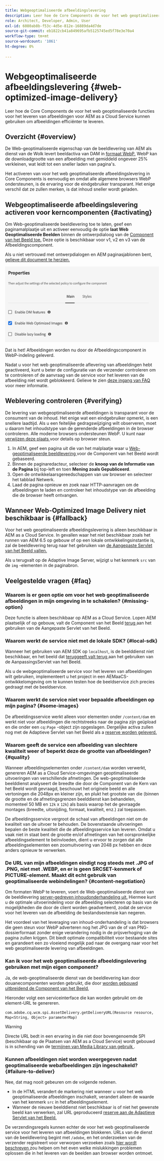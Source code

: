 ```yaml
---
title: Webgeoptimaliseerde afbeeldingslevering
description: Leer hoe de Core Components de voor het web geoptimaliseerde functies voor het leveren van afbeeldingen voor AEM as a Cloud Service kunnen gebruiken om afbeeldingen efficiënter te leveren.
role: Architect, Developer, Admin, User
exl-id: 6080ab8b-f53c-4d5e-812e-16889da4d7de
source-git-commit: eb1822cb41a849695afb5125745ed5f78e3e70a4
workflow-type: tm+mt
source-wordcount: '1061'
ht-degree: 0%

---
```


# Webgeoptimaliseerde afbeeldingslevering {#web-optimized-image-delivery}

Leer hoe de Core Components de voor het web geoptimaliseerde functies voor het leveren van afbeeldingen voor AEM as a Cloud Service kunnen gebruiken om afbeeldingen efficiënter te leveren.

## Overzicht {#overview}

De Web-geoptimaliseerde eigenschap van de beeldlevering van AEM als dienst van de Wolk levert beeldactiva van DAM in [ formaat WebP.](https://developers.google.com/speed/webp) WebP kan de downloadgrootte van een afbeelding met gemiddeld ongeveer 25% verkleinen, wat leidt tot een sneller laden van pagina&#39;s.

Het activeren van voor het web geoptimaliseerde afbeeldingslevering in Core Components is eenvoudig en omdat alle algemene browsers WebP ondersteunen, is de ervaring voor de eindgebruiker transparant. Het enige verschil dat ze zullen merken, is dat inhoud sneller wordt geladen.

## Webgeoptimaliseerde afbeeldingslevering activeren voor kerncomponenten {#activating}

Om Web-geoptimaliseerde beeldlevering toe te laten, geef een paginamalplaatje uit en activeer eenvoudig de optie **laat Web Geoptimaliseerde Beelden** binnen de ontwerpdialoog van de [ Component van het Beeld toe.](/help/components/image.md#design-dialog) Deze optie is beschikbaar voor v1, v2 en v3 van de Afbeeldingscomponent.

Als u niet vertrouwd met ontwerpdialogen en AEM paginasjablonen bent, [ gelieve dit document te herzien.](/help/get-started/authoring.md#pre-configuring-core-components)

![ toelatend web-geoptimaliseerde beeldlevering in de ontwerpdialoog ](/help/assets/web-optimized-image-delivery.png)

Dat is het! Afbeeldingen worden nu door de Afbeeldingscomponent in WebP-indeling geleverd.

Nadat u voor het web geoptimaliseerde aflevering van afbeeldingen hebt geactiveerd, kunt u beter de configuratie van de verzender controleren om te controleren of de aanvraag van de service voor het leveren van de afbeelding niet wordt geblokkeerd. Gelieve te zien [ deze ingang van FAQ ](#failure-to-deliver) voor meer informatie.

## Weblevering controleren {#verifying}

De levering van webgeoptimaliseerde afbeeldingen is transparant voor de consument van de inhoud. Het enige wat een eindgebruiker opmerkt, is een snellere laadtijd. Als u een feitelijke gedragswijziging wilt observeren, moet u daarom het inhoudstype van de gerenderde afbeeldingen in de browser controleren. Alle moderne browsers ondersteunen WebP. U kunt naar [ verwijzen deze plaats ](https://caniuse.com/webp) voor details op browser steun.

1. In AEM, geef een pagina uit die van het malplaatje waar u [ Web-geoptimaliseerde beeldlevering ](#activating) voor de Component van het Beeld wordt gebaseerd.
1. Binnen de paginaredacteur, selecteer de **knoop van de Informatie van de Pagina** bij top-left en toen **Mening zoals Gepubliceerd**.
1. Open de ontwikkelaarsgereedschappen van uw browser en selecteer het tabblad Netwerk.
1. Laad de pagina opnieuw en zoek naar HTTP-aanvragen om de afbeeldingen te laden en controleer het inhoudstype van de afbeelding die de browser heeft ontvangen.

## Wanneer Web-Optimized Image Delivery niet beschikbaar is {#fallback}

Voor het web geoptimaliseerde afbeeldingslevering is alleen beschikbaar in AEM as a Cloud Service. In gevallen waar het niet beschikbaar zoals het runnen van AEM 6.5 op gebouw of op een lokale ontwikkelingsinstantie is, zal de beeldlevering terug naar het gebruiken van [ de Aangepaste Servlet van het Beeld vallen.](/help/developing/adaptive-image-servlet.md)

Als u terugvalt op de Adaptive Image Server, wijzigt u het kenmerk `src` van de `img` -elementen in de paginabron.

## Veelgestelde vragen {#faq}

### Waarom is er geen optie om voor het web geoptimaliseerde afbeeldingen in mijn omgeving in te schakelen? {#missing-option}

Deze functie is alleen beschikbaar op AEM as a Cloud Service. Lopen AEM plaatselijk of op gebouw, valt de Component van het Beeld [ terug ](#fallback) aan het gebruiken van de Aangepaste Servlet van het Beeld.

### Waarom werkt de service niet met de lokale SDK? {#local-sdk}

Wanneer het gebruiken van AEM SDK op `localhost`, is de beelddienst niet beschikbaar, en het beeld dat [ teruggeeft valt terug ](#fallback) aan het gebruiken van de AanpassingsServlet van het Beeld.

Als u de webgeoptimaliseerde service voor het leveren van afbeeldingen wilt gebruiken, implementeert u het project in een AEMaaCS-ontwikkelomgeving om te kunnen testen hoe de beeldservice zich precies gedraagt met de beeldservice.

### Waarom werkt de service niet voor bepaalde afbeeldingen op mijn pagina? {#some-images}

De afbeeldingsservice werkt alleen voor elementen onder `/content/dam` en werkt niet voor afbeeldingen die rechtstreeks naar de pagina zijn geüpload en die onder een `cq:Page` -object zijn opgeslagen. Dergelijke activa zullen nog met de Adaptieve Servlet van het Beeld als a [ reserve worden geleverd.](#fallback)

### Waarom geeft de service een afbeelding van slechtere kwaliteit weer of beperkt deze de grootte van afbeeldingen? {#quality}

Wanneer afbeeldingselementen onder `/content/dam` worden verwerkt, genereren AEM as a Cloud Service-omgevingen geoptimaliseerde uitvoeringen van verschillende afmetingen. De web-geoptimaliseerde beelddienst analyseert de breedte die door de Component van de Kern van het Beeld wordt gevraagd, beschouwt het originele beeld en alle vertoningen die 2048px en kleiner zijn, en plukt het grootste van die (binnen de grootte en de afmetingsgrenzen beelddienst kan behandelen, momenteel 50 MB en `12k` x `12k`) als basis waarop het de gevraagde montages (breedte, uitsnijding, formaat, kwaliteit, enz.) zal toepassen.

De afbeeldingsservice vergroot de schaal van afbeeldingen niet om de kwaliteit van de uitvoer te behouden. De bovenstaande uitvoeringen bepalen de beste kwaliteit die de afbeeldingsservice kan leveren. Omdat u vaak niet in staat bent de grootte en/of afmetingen van het oorspronkelijke afbeeldingselement te beïnvloeden, dient u ervoor te zorgen dat alle afbeeldingselementen een zoomuitvoering van 2048 px hebben en deze anders opnieuw te verwerken.

### De URL van mijn afbeeldingen eindigt nog steeds met .JPG of .PNG, niet met .WEBP, en er is geen SRCSET-kenmerk of PICTURE-element. Maakt dit echt gebruik van geoptimaliseerde webindelingen? {#content-negotiation}

Om formaten WebP te leveren, voert de Web-geoptimaliseerde dienst van de beeldlevering [ server-gedreven inhoudonderhandeling uit.](https://developer.mozilla.org/en-US/docs/Web/HTTP/Content_negotiation#server-driven_content_negotiation) Hiermee kunt u de optimale uitvoerindeling voor de afbeelding selecteren op basis van de mogelijkheden die door de client worden geadverteerd, zodat de service voor het leveren van de afbeelding de bestandsextensie kan negeren.

Het voordeel van het leveraging van inhoud-onderhandeling is dat browsers die geen steun voor WebP adverteren nog het JPG van de of van PNG- dossierformaat zonder enige verandering nodig in de prijsverhoging van de pagina zullen krijgen. Dit biedt optimale compatibiliteit voor bestaande sites en garandeert een zo vloeiend mogelijk pad naar de overgang naar voor het web geoptimaliseerde levering van afbeeldingen.

### Kan ik voor het web geoptimaliseerde afbeeldingslevering gebruiken met mijn eigen component?

Ja, de web-geoptimaliseerde dienst van de beeldlevering kan door douanecomponenten worden gebruikt, die door [ worden gebouwd uitbreidend de Component van het Beeld, ](/help/developing/customizing.md)

Hieronder volgt een serviceinterface die kan worden gebruikt om de element-URL te genereren.

```
com.adobe.cq.wcm.spi.AssetDelivery.getDeliveryURL(Resource resource, Map<String, Object> parameterMap)
```

>[!WARNING]
>
>Directe URL bedt in een ervaring in die niet door bovengenoemde SPI (beschikbaar op de Plaatsen van AEM as a Cloud Service) wordt gebouwd is in schending van de [ termijnen van Media Library van gebruik ](https://experienceleague.adobe.com/docs/experience-manager-cloud-service/content/assets/admin/medialibrary.html?lang=nl-NL#use-media-library).

### Kunnen afbeeldingen niet worden weergegeven nadat geoptimaliseerde webafbeeldingen zijn ingeschakeld? {#failure-to-deliver}

Nee, dat mag nooit gebeuren om de volgende redenen.

* In de HTML verandert de markering niet wanneer u voor het web geoptimaliseerde afbeeldingen inschakelt, verandert alleen de waarde van het kenmerk `src` in het afbeeldingselement.
* Wanneer de nieuwe beelddienst niet beschikbaar is of niet het gewenste beeld kan verwerken, zal URL geproduceerd [ reserve aan de Adaptieve Servlet van het Beeld.](#fallback)

De verzendingsregels kunnen echter de voor het web geoptimaliseerde service voor het leveren van afbeeldingen blokkeren. URLs van de dienst van de beeldlevering begint met `/adobe`, en het onderzoeken van de verzender registreert voor verworpen verzoeken zoals [ hier wordt beschreven ](https://experienceleague.adobe.com/docs/experience-manager-learn/ams/dispatcher/common-logs.html?lang=nl-NL#filter-rejects) zou helpen om het even welke mislukkingen problemen oplossen die in het leveren van de beelden aan browser worden ontmoet.
